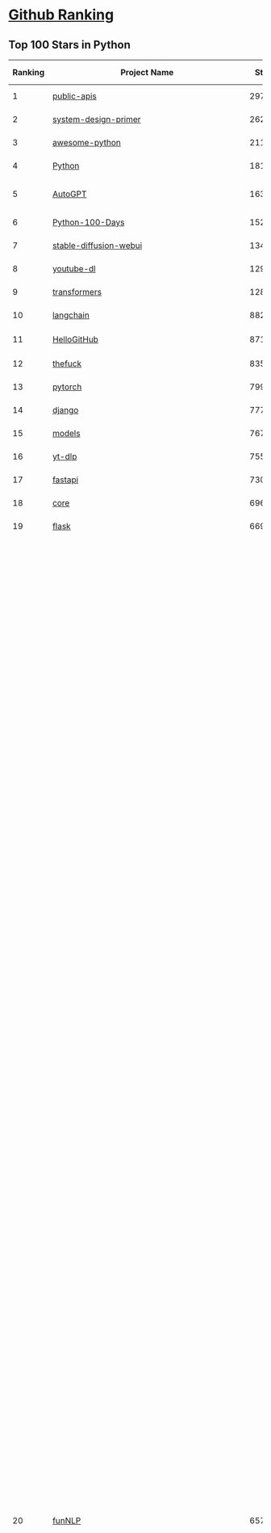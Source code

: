 [Github Ranking](../README.md)
==========

## Top 100 Stars in Python

| Ranking | Project Name | Stars | Forks | Language | Open Issues | Description | Last Commit |
| ------- | ------------ | ----- | ----- | -------- | ----------- | ----------- | ----------- |
| 1 | [public-apis](https://github.com/public-apis/public-apis) | 297032 | 32228 | Python | 3 | A collective list of free APIs | 2024-06-28T17:01:49Z |
| 2 | [system-design-primer](https://github.com/donnemartin/system-design-primer) | 262359 | 44499 | Python | 206 | Learn how to design large-scale systems. Prep for the system design interview.  Includes Anki flashcards. | 2024-06-29T00:09:30Z |
| 3 | [awesome-python](https://github.com/vinta/awesome-python) | 211132 | 24605 | Python | 0 | An opinionated list of awesome Python frameworks, libraries, software and resources. | 2024-06-23T17:21:10Z |
| 4 | [Python](https://github.com/TheAlgorithms/Python) | 181761 | 43952 | Python | 26 | All Algorithms implemented in Python | 2024-06-28T18:27:37Z |
| 5 | [AutoGPT](https://github.com/Significant-Gravitas/AutoGPT) | 163472 | 43356 | Python | 55 | AutoGPT is the vision of accessible AI for everyone, to use and to build on. Our mission is to provide the tools, so that you can focus on what matters. | 2024-06-29T04:25:43Z |
| 6 | [Python-100-Days](https://github.com/jackfrued/Python-100-Days) | 152138 | 51595 | Python | 527 | Python - 100天从新手到大师 | 2024-06-20T02:02:16Z |
| 7 | [stable-diffusion-webui](https://github.com/AUTOMATIC1111/stable-diffusion-webui) | 134932 | 25779 | Python | 2138 | Stable Diffusion web UI | 2024-06-29T05:06:01Z |
| 8 | [youtube-dl](https://github.com/ytdl-org/youtube-dl) | 129637 | 9767 | Python | 3710 | Command-line program to download videos from YouTube.com and other video sites | 2024-06-24T20:20:25Z |
| 9 | [transformers](https://github.com/huggingface/transformers) | 128311 | 25454 | Python | 896 | 🤗 Transformers: State-of-the-art Machine Learning for Pytorch, TensorFlow, and JAX. | 2024-06-29T08:07:25Z |
| 10 | [langchain](https://github.com/langchain-ai/langchain) | 88233 | 13828 | Python | 715 | 🦜🔗 Build context-aware reasoning applications | 2024-06-29T08:59:26Z |
| 11 | [HelloGitHub](https://github.com/521xueweihan/HelloGitHub) | 87186 | 9472 | Python | 127 | :octocat: 分享 GitHub 上有趣、入门级的开源项目。Share interesting, entry-level open source projects on GitHub. | 2024-06-29T05:11:57Z |
| 12 | [thefuck](https://github.com/nvbn/thefuck) | 83535 | 3409 | Python | 250 | Magnificent app which corrects your previous console command. | 2024-06-27T15:50:49Z |
| 13 | [pytorch](https://github.com/pytorch/pytorch) | 79923 | 21501 | Python | 13220 | Tensors and Dynamic neural networks in Python with strong GPU acceleration | 2024-06-29T08:51:49Z |
| 14 | [django](https://github.com/django/django) | 77742 | 31168 | Python | 0 | The Web framework for perfectionists with deadlines. | 2024-06-29T08:02:23Z |
| 15 | [models](https://github.com/tensorflow/models) | 76774 | 45853 | Python | 1061 | Models and examples built with TensorFlow | 2024-06-26T20:09:04Z |
| 16 | [yt-dlp](https://github.com/yt-dlp/yt-dlp) | 75517 | 5953 | Python | 1327 | A feature-rich command-line audio/video downloader | 2024-06-29T08:06:03Z |
| 17 | [fastapi](https://github.com/tiangolo/fastapi) | 73018 | 6142 | Python | 41 | FastAPI framework, high performance, easy to learn, fast to code, ready for production | 2024-06-28T14:58:13Z |
| 18 | [core](https://github.com/home-assistant/core) | 69656 | 28823 | Python | 2343 | :house_with_garden: Open source home automation that puts local control and privacy first. | 2024-06-29T09:01:25Z |
| 19 | [flask](https://github.com/pallets/flask) | 66936 | 16053 | Python | 3 | The Python micro framework for building web applications. | 2024-06-27T00:05:44Z |
| 20 | [funNLP](https://github.com/fighting41love/funNLP) | 65758 | 14244 | Python | 25 | 中英文敏感词、语言检测、中外手机/电话归属地/运营商查询、名字推断性别、手机号抽取、身份证抽取、邮箱抽取、中日文人名库、中文缩写库、拆字词典、词汇情感值、停用词、反动词表、暴恐词表、繁简体转换、英文模拟中文发音、汪峰歌词生成器、职业名称词库、同义词库、反义词库、否定词库、汽车品牌词库、汽车零件词库、连续英文切割、各种中文词向量、公司名字大全、古诗词库、IT词库、财经词库、成语词库、地名词库、历史名人词库、诗词词库、医学词库、饮食词库、法律词库、汽车词库、动物词库、中文聊天语料、中文谣言数据、百度中文问答数据集、句子相似度匹配算法集合、bert资源、文本生成&摘要相关工具、cocoNLP信息抽取工具、国内电话号码正则匹配、清华大学XLORE:中英文跨语言百科知识图谱、清华大学人工智能技术系列报告、自然语言生成、NLU太难了系列、自动对联数据及机器人、用户名黑名单列表、罪名法务名词及分类模型、微信公众号语料、cs224n深度学习自然语言处理课程、中文手写汉字识别、中文自然语言处理 语料/数据集、变量命名神器、分词语料库+代码、任务型对话英文数据集、ASR 语音数据集 + 基于深度学习的中文语音识别系统、笑声检测器、Microsoft多语言数字/单位/如日期时间识别包、中华新华字典数据库及api(包括常用歇后语、成语、词语和汉字)、文档图谱自动生成、SpaCy 中文模型、Common Voice语音识别数据集新版、神经网络关系抽取、基于bert的命名实体识别、关键词(Keyphrase)抽取包pke、基于医疗领域知识图谱的问答系统、基于依存句法与语义角色标注的事件三元组抽取、依存句法分析4万句高质量标注数据、cnocr：用来做中文OCR的Python3包、中文人物关系知识图谱项目、中文nlp竞赛项目及代码汇总、中文字符数据、speech-aligner: 从“人声语音”及其“语言文本”产生音素级别时间对齐标注的工具、AmpliGraph: 知识图谱表示学习(Python)库：知识图谱概念链接预测、Scattertext 文本可视化(python)、语言/知识表示工具：BERT & ERNIE、中文对比英文自然语言处理NLP的区别综述、Synonyms中文近义词工具包、HarvestText领域自适应文本挖掘工具（新词发现-情感分析-实体链接等）、word2word：(Python)方便易用的多语言词-词对集：62种语言/3,564个多语言对、语音识别语料生成工具：从具有音频/字幕的在线视频创建自动语音识别(ASR)语料库、构建医疗实体识别的模型（包含词典和语料标注）、单文档非监督的关键词抽取、Kashgari中使用gpt-2语言模型、开源的金融投资数据提取工具、文本自动摘要库TextTeaser: 仅支持英文、人民日报语料处理工具集、一些关于自然语言的基本模型、基于14W歌曲知识库的问答尝试--功能包括歌词接龙and已知歌词找歌曲以及歌曲歌手歌词三角关系的问答、基于Siamese bilstm模型的相似句子判定模型并提供训练数据集和测试数据集、用Transformer编解码模型实现的根据Hacker News文章标题自动生成评论、用BERT进行序列标记和文本分类的模板代码、LitBank：NLP数据集——支持自然语言处理和计算人文学科任务的100部带标记英文小说语料、百度开源的基准信息抽取系统、虚假新闻数据集、Facebook: LAMA语言模型分析，提供Transformer-XL/BERT/ELMo/GPT预训练语言模型的统一访问接口、CommonsenseQA：面向常识的英文QA挑战、中文知识图谱资料、数据及工具、各大公司内部里大牛分享的技术文档 PDF 或者 PPT、自然语言生成SQL语句（英文）、中文NLP数据增强（EDA）工具、英文NLP数据增强工具 、基于医药知识图谱的智能问答系统、京东商品知识图谱、基于mongodb存储的军事领域知识图谱问答项目、基于远监督的中文关系抽取、语音情感分析、中文ULMFiT-情感分析-文本分类-语料及模型、一个拍照做题程序、世界各国大规模人名库、一个利用有趣中文语料库 qingyun 训练出来的中文聊天机器人、中文聊天机器人seqGAN、省市区镇行政区划数据带拼音标注、教育行业新闻语料库包含自动文摘功能、开放了对话机器人-知识图谱-语义理解-自然语言处理工具及数据、中文知识图谱：基于百度百科中文页面-抽取三元组信息-构建中文知识图谱、masr: 中文语音识别-提供预训练模型-高识别率、Python音频数据增广库、中文全词覆盖BERT及两份阅读理解数据、ConvLab：开源多域端到端对话系统平台、中文自然语言处理数据集、基于最新版本rasa搭建的对话系统、基于TensorFlow和BERT的管道式实体及关系抽取、一个小型的证券知识图谱/知识库、复盘所有NLP比赛的TOP方案、OpenCLaP：多领域开源中文预训练语言模型仓库、UER：基于不同语料+编码器+目标任务的中文预训练模型仓库、中文自然语言处理向量合集、基于金融-司法领域(兼有闲聊性质)的聊天机器人、g2pC：基于上下文的汉语读音自动标记模块、Zincbase 知识图谱构建工具包、诗歌质量评价/细粒度情感诗歌语料库、快速转化「中文数字」和「阿拉伯数字」、百度知道问答语料库、基于知识图谱的问答系统、jieba_fast 加速版的jieba、正则表达式教程、中文阅读理解数据集、基于BERT等最新语言模型的抽取式摘要提取、Python利用深度学习进行文本摘要的综合指南、知识图谱深度学习相关资料整理、维基大规模平行文本语料、StanfordNLP 0.2.0：纯Python版自然语言处理包、NeuralNLP-NeuralClassifier：腾讯开源深度学习文本分类工具、端到端的封闭域对话系统、中文命名实体识别：NeuroNER vs. BertNER、新闻事件线索抽取、2019年百度的三元组抽取比赛：“科学空间队”源码、基于依存句法的开放域文本知识三元组抽取和知识库构建、中文的GPT2训练代码、ML-NLP - 机器学习(Machine Learning)NLP面试中常考到的知识点和代码实现、nlp4han:中文自然语言处理工具集(断句/分词/词性标注/组块/句法分析/语义分析/NER/N元语法/HMM/代词消解/情感分析/拼写检查、XLM：Facebook的跨语言预训练语言模型、用基于BERT的微调和特征提取方法来进行知识图谱百度百科人物词条属性抽取、中文自然语言处理相关的开放任务-数据集-当前最佳结果、CoupletAI - 基于CNN+Bi-LSTM+Attention 的自动对对联系统、抽象知识图谱、MiningZhiDaoQACorpus - 580万百度知道问答数据挖掘项目、brat rapid annotation tool: 序列标注工具、大规模中文知识图谱数据：1.4亿实体、数据增强在机器翻译及其他nlp任务中的应用及效果、allennlp阅读理解:支持多种数据和模型、PDF表格数据提取工具 、 Graphbrain：AI开源软件库和科研工具，目的是促进自动意义提取和文本理解以及知识的探索和推断、简历自动筛选系统、基于命名实体识别的简历自动摘要、中文语言理解测评基准，包括代表性的数据集&基准模型&语料库&排行榜、树洞 OCR 文字识别 、从包含表格的扫描图片中识别表格和文字、语声迁移、Python口语自然语言处理工具集(英文)、 similarity：相似度计算工具包，java编写、海量中文预训练ALBERT模型 、Transformers 2.0 、基于大规模音频数据集Audioset的音频增强 、Poplar：网页版自然语言标注工具、图片文字去除，可用于漫画翻译 、186种语言的数字叫法库、Amazon发布基于知识的人-人开放领域对话数据集 、中文文本纠错模块代码、繁简体转换 、 Python实现的多种文本可读性评价指标、类似于人名/地名/组织机构名的命名体识别数据集 、东南大学《知识图谱》研究生课程(资料)、. 英文拼写检查库 、 wwsearch是企业微信后台自研的全文检索引擎、CHAMELEON：深度学习新闻推荐系统元架构 、 8篇论文梳理BERT相关模型进展与反思、DocSearch：免费文档搜索引擎、 LIDA：轻量交互式对话标注工具 、aili - the fastest in-memory index in the East 东半球最快并发索引 、知识图谱车音工作项目、自然语言生成资源大全 、中日韩分词库mecab的Python接口库、中文文本摘要/关键词提取、汉字字符特征提取器 (featurizer)，提取汉字的特征（发音特征、字形特征）用做深度学习的特征、中文生成任务基准测评 、中文缩写数据集、中文任务基准测评 - 代表性的数据集-基准(预训练)模型-语料库-baseline-工具包-排行榜、PySS3：面向可解释AI的SS3文本分类器机器可视化工具 、中文NLP数据集列表、COPE - 格律诗编辑程序、doccano：基于网页的开源协同多语言文本标注工具 、PreNLP：自然语言预处理库、简单的简历解析器，用来从简历中提取关键信息、用于中文闲聊的GPT2模型：GPT2-chitchat、基于检索聊天机器人多轮响应选择相关资源列表(Leaderboards、Datasets、Papers)、(Colab)抽象文本摘要实现集锦(教程 、词语拼音数据、高效模糊搜索工具、NLP数据增广资源集、微软对话机器人框架 、 GitHub Typo Corpus：大规模GitHub多语言拼写错误/语法错误数据集、TextCluster：短文本聚类预处理模块 Short text cluster、面向语音识别的中文文本规范化、BLINK：最先进的实体链接库、BertPunc：基于BERT的最先进标点修复模型、Tokenizer：快速、可定制的文本词条化库、中文语言理解测评基准，包括代表性的数据集、基准(预训练)模型、语料库、排行榜、spaCy 医学文本挖掘与信息提取 、 NLP任务示例项目代码集、 python拼写检查库、chatbot-list - 行业内关于智能客服、聊天机器人的应用和架构、算法分享和介绍、语音质量评价指标(MOSNet, BSSEval, STOI, PESQ, SRMR)、 用138GB语料训练的法文RoBERTa预训练语言模型 、BERT-NER-Pytorch：三种不同模式的BERT中文NER实验、无道词典 - 有道词典的命令行版本，支持英汉互查和在线查询、2019年NLP亮点回顾、 Chinese medical dialogue data 中文医疗对话数据集 、最好的汉字数字(中文数字)-阿拉伯数字转换工具、 基于百科知识库的中文词语多词义/义项获取与特定句子词语语义消歧、awesome-nlp-sentiment-analysis - 情感分析、情绪原因识别、评价对象和评价词抽取、LineFlow：面向所有深度学习框架的NLP数据高效加载器、中文医学NLP公开资源整理 、MedQuAD：(英文)医学问答数据集、将自然语言数字串解析转换为整数和浮点数、Transfer Learning in Natural Language Processing (NLP) 、面向语音识别的中文/英文发音辞典、Tokenizers：注重性能与多功能性的最先进分词器、CLUENER 细粒度命名实体识别 Fine Grained Named Entity Recognition、 基于BERT的中文命名实体识别、中文谣言数据库、NLP数据集/基准任务大列表、nlp相关的一些论文及代码, 包括主题模型、词向量(Word Embedding)、命名实体识别(NER)、文本分类(Text Classificatin)、文本生成(Text Generation)、文本相似性(Text Similarity)计算等，涉及到各种与nlp相关的算法，基于keras和tensorflow 、Python文本挖掘/NLP实战示例、 Blackstone：面向非结构化法律文本的spaCy pipeline和NLP模型通过同义词替换实现文本“变脸” 、中文 预训练 ELECTREA 模型: 基于对抗学习 pretrain Chinese Model 、albert-chinese-ner - 用预训练语言模型ALBERT做中文NER 、基于GPT2的特定主题文本生成/文本增广、开源预训练语言模型合集、多语言句向量包、编码、标记和实现：一种可控高效的文本生成方法、 英文脏话大列表 、attnvis：GPT2、BERT等transformer语言模型注意力交互可视化、CoVoST：Facebook发布的多语种语音-文本翻译语料库，包括11种语言(法语、德语、荷兰语、俄语、西班牙语、意大利语、土耳其语、波斯语、瑞典语、蒙古语和中文)的语音、文字转录及英文译文、Jiagu自然语言处理工具 - 以BiLSTM等模型为基础，提供知识图谱关系抽取 中文分词 词性标注 命名实体识别 情感分析 新词发现 关键词 文本摘要 文本聚类等功能、用unet实现对文档表格的自动检测，表格重建、NLP事件提取文献资源列表 、 金融领域自然语言处理研究资源大列表、CLUEDatasetSearch - 中英文NLP数据集：搜索所有中文NLP数据集，附常用英文NLP数据集 、medical_NER - 中文医学知识图谱命名实体识别 、(哈佛)讲因果推理的免费书、知识图谱相关学习资料/数据集/工具资源大列表、Forte：灵活强大的自然语言处理pipeline工具集 、Python字符串相似性算法库、PyLaia：面向手写文档分析的深度学习工具包、TextFooler：针对文本分类/推理的对抗文本生成模块、Haystack：灵活、强大的可扩展问答(QA)框架、中文关键短语抽取工具 | 2024-05-10T07:38:24Z |
| 21 | [devops-exercises](https://github.com/bregman-arie/devops-exercises) | 64673 | 14275 | Python | 27 | Linux, Jenkins, AWS, SRE, Prometheus, Docker, Python, Ansible, Git, Kubernetes, Terraform, OpenStack, SQL, NoSQL, Azure, GCP, DNS, Elastic, Network, Virtualization. DevOps Interview Questions | 2024-06-26T21:53:53Z |
| 22 | [awesome-machine-learning](https://github.com/josephmisiti/awesome-machine-learning) | 64290 | 14510 | Python | 1 | A curated list of awesome Machine Learning frameworks, libraries and software. | 2024-06-11T04:41:45Z |
| 23 | [whisper](https://github.com/openai/whisper) | 63803 | 7413 | Python | 0 | Robust Speech Recognition via Large-Scale Weak Supervision | 2024-06-22T15:31:20Z |
| 24 | [ansible](https://github.com/ansible/ansible) | 61714 | 23748 | Python | 514 | Ansible is a radically simple IT automation platform that makes your applications and systems easier to deploy and maintain. Automate everything from code deployment to network configuration to cloud management, in a language that approaches plain English, using SSH, with no agents to install on remote systems. https://docs.ansible.com. | 2024-06-28T19:28:10Z |
| 25 | [keras](https://github.com/keras-team/keras) | 61243 | 19367 | Python | 211 | Deep Learning for humans | 2024-06-28T18:15:20Z |
| 26 | [gpt_academic](https://github.com/binary-husky/gpt_academic) | 60895 | 7605 | Python | 271 | 为GPT/GLM等LLM大语言模型提供实用化交互接口，特别优化论文阅读/润色/写作体验，模块化设计，支持自定义快捷按钮&函数插件，支持Python和C++等项目剖析&自译解功能，PDF/LaTex论文翻译&总结功能，支持并行问询多种LLM模型，支持chatglm3等本地模型。接入通义千问, deepseekcoder, 讯飞星火, 文心一言, llama2, rwkv, claude2, moss等。 | 2024-06-28T08:23:50Z |
| 27 | [cpython](https://github.com/python/cpython) | 60745 | 29324 | Python | 6988 | The Python programming language | 2024-06-29T09:01:18Z |
| 28 | [manim](https://github.com/3b1b/manim) | 60154 | 5684 | Python | 405 | Animation engine for explanatory math videos | 2024-06-24T22:22:27Z |
| 29 | [gpt4free](https://github.com/xtekky/gpt4free) | 58995 | 13157 | Python | 34 | The official gpt4free repository \| various collection of powerful language models | 2024-06-29T05:12:17Z |
| 30 | [scikit-learn](https://github.com/scikit-learn/scikit-learn) | 58746 | 25109 | Python | 1570 | scikit-learn: machine learning in Python | 2024-06-29T08:18:57Z |
| 31 | [d2l-zh](https://github.com/d2l-ai/d2l-zh) | 58373 | 10586 | Python | 0 | 《动手学深度学习》：面向中文读者、能运行、可讨论。中英文版被70多个国家的500多所大学用于教学。 | 2024-06-22T07:03:11Z |
| 32 | [PayloadsAllTheThings](https://github.com/swisskyrepo/PayloadsAllTheThings) | 58068 | 14144 | Python | 0 | A list of useful payloads and bypass for Web Application Security and Pentest/CTF | 2024-06-27T15:06:47Z |
| 33 | [screenshot-to-code](https://github.com/abi/screenshot-to-code) | 54103 | 6596 | Python | 39 | Drop in a screenshot and convert it to clean code (HTML/Tailwind/React/Vue) | 2024-06-29T00:50:02Z |
| 34 | [llama](https://github.com/meta-llama/llama) | 54075 | 9301 | Python | 313 | Inference code for Llama models | 2024-05-15T03:49:42Z |
| 35 | [localstack](https://github.com/localstack/localstack) | 52887 | 3843 | Python | 281 | 💻 A fully functional local AWS cloud stack. Develop and test your cloud & Serverless apps offline | 2024-06-28T21:23:03Z |
| 36 | [private-gpt](https://github.com/zylon-ai/private-gpt) | 52829 | 7105 | Python | 251 | Interact with your documents using the power of GPT, 100% privately, no data leaks | 2024-06-15T17:38:05Z |
| 37 | [sherlock](https://github.com/sherlock-project/sherlock) | 52460 | 6375 | Python | 76 | Hunt down social media accounts by username across social networks | 2024-06-29T04:55:49Z |
| 38 | [face_recognition](https://github.com/ageitgey/face_recognition) | 52290 | 13351 | Python | 742 | The world's simplest facial recognition api for Python and the command line | 2024-06-18T08:08:50Z |
| 39 | [requests](https://github.com/psf/requests) | 51711 | 9251 | Python | 172 | A simple, yet elegant, HTTP library. | 2024-06-24T13:32:09Z |
| 40 | [scrapy](https://github.com/scrapy/scrapy) | 51558 | 10407 | Python | 441 | Scrapy, a fast high-level web crawling & scraping framework for Python. | 2024-06-27T18:21:03Z |
| 41 | [Real-Time-Voice-Cloning](https://github.com/CorentinJ/Real-Time-Voice-Cloning) | 51424 | 8625 | Python | 185 | Clone a voice in 5 seconds to generate arbitrary speech in real-time | 2024-05-29T12:04:38Z |
| 42 | [gpt-engineer](https://github.com/gpt-engineer-org/gpt-engineer) | 51267 | 6666 | Python | 6 | Specify what you want it to build, the AI asks for clarification, and then builds it. | 2024-06-23T16:19:46Z |
| 43 | [annotated_deep_learning_paper_implementations](https://github.com/labmlai/annotated_deep_learning_paper_implementations) | 51008 | 5285 | Python | 23 | 🧑‍🏫 60 Implementations/tutorials of deep learning papers with side-by-side notes 📝; including transformers (original, xl, switch, feedback, vit, ...), optimizers (adam, adabelief, sophia, ...), gans(cyclegan, stylegan2, ...), 🎮 reinforcement learning (ppo, dqn), capsnet, distillation, ... 🧠 | 2024-06-27T14:05:44Z |
| 44 | [open-interpreter](https://github.com/OpenInterpreter/open-interpreter) | 50482 | 4401 | Python | 149 | A natural language interface for computers | 2024-06-26T17:46:45Z |
| 45 | [faceswap](https://github.com/deepfakes/faceswap) | 49776 | 12993 | Python | 18 | Deepfakes Software For All | 2024-06-28T12:53:57Z |
| 46 | [you-get](https://github.com/soimort/you-get) | 49518 | 9330 | Python | 0 | :arrow_double_down: Dumb downloader that scrapes the web | 2024-06-27T03:54:36Z |
| 47 | [grok-1](https://github.com/xai-org/grok-1) | 49129 | 8316 | Python | 66 | Grok open release | 2024-05-29T20:50:07Z |
| 48 | [openpilot](https://github.com/commaai/openpilot) | 48579 | 8793 | Python | 199 | openpilot is an open source driver assistance system. openpilot performs the functions of Automated Lane Centering and Adaptive Cruise Control for 250+ supported car makes and models. | 2024-06-29T08:45:41Z |
| 49 | [yolov5](https://github.com/ultralytics/yolov5) | 48254 | 15842 | Python | 113 | YOLOv5 🚀 in PyTorch > ONNX > CoreML > TFLite | 2024-06-29T07:51:23Z |
| 50 | [rich](https://github.com/Textualize/rich) | 47840 | 1689 | Python | 197 | Rich is a Python library for rich text and beautiful formatting in the terminal. | 2024-06-28T06:21:43Z |
| 51 | [DeepFaceLab](https://github.com/iperov/DeepFaceLab) | 46195 | 10357 | Python | 540 | DeepFaceLab is the leading software for creating deepfakes. | 2023-10-24T10:56:48Z |
| 52 | [big-list-of-naughty-strings](https://github.com/minimaxir/big-list-of-naughty-strings) | 45996 | 2127 | Python | 64 | The Big List of Naughty Strings is a list of strings which have a high probability of causing issues when used as user-input data. | 2024-04-18T03:26:59Z |
| 53 | [professional-programming](https://github.com/charlax/professional-programming) | 45824 | 3645 | Python | 3 | A collection of learning resources for curious software engineers | 2024-06-17T04:46:55Z |
| 54 | [hackingtool](https://github.com/Z4nzu/hackingtool) | 43405 | 4778 | Python | 36 | ALL IN ONE Hacking Tool For Hackers | 2024-06-25T06:27:55Z |
| 55 | [pandas](https://github.com/pandas-dev/pandas) | 42555 | 17555 | Python | 3646 | Flexible and powerful data analysis / manipulation library for Python, providing labeled data structures similar to R data.frame objects, statistical functions, and much more | 2024-06-29T08:42:45Z |
| 56 | [MetaGPT](https://github.com/geekan/MetaGPT) | 41278 | 4919 | Python | 274 | 🌟 The Multi-Agent Framework: First AI Software Company, Towards Natural Language Programming | 2024-06-27T10:21:49Z |
| 57 | [ComfyUI](https://github.com/comfyanonymous/ComfyUI) | 40493 | 4313 | Python | 1539 | The most powerful and modular stable diffusion GUI, api and backend with a graph/nodes interface. | 2024-06-29T05:37:00Z |
| 58 | [PaddleOCR](https://github.com/PaddlePaddle/PaddleOCR) | 40096 | 7419 | Python | 106 | Awesome multilingual OCR toolkits based on PaddlePaddle (practical ultra lightweight OCR system, support 80+ languages recognition, provide data annotation and synthesis tools, support training and deployment among server, mobile, embedded and IoT devices) | 2024-06-28T03:11:26Z |
| 59 | [ChatGLM-6B](https://github.com/THUDM/ChatGLM-6B) | 39902 | 5149 | Python | 543 | ChatGLM-6B: An Open Bilingual Dialogue Language Model \| 开源双语对话语言模型 | 2024-06-27T04:05:25Z |
| 60 | [python-patterns](https://github.com/faif/python-patterns) | 39793 | 6886 | Python | 11 | A collection of design patterns/idioms in Python | 2024-06-19T19:51:48Z |
| 61 | [ailearning](https://github.com/apachecn/ailearning) | 38565 | 11357 | Python | 2 | AiLearning：数据分析+机器学习实战+线性代数+PyTorch+NLTK+TF2 | 2024-03-04T02:15:13Z |
| 62 | [ColossalAI](https://github.com/hpcaitech/ColossalAI) | 38277 | 4295 | Python | 380 | Making large AI models cheaper, faster and more accessible | 2024-06-29T07:41:01Z |
| 63 | [text-generation-webui](https://github.com/oobabooga/text-generation-webui) | 38076 | 5059 | Python | 133 | A Gradio web UI for Large Language Models. | 2024-06-29T05:12:17Z |
| 64 | [Fooocus](https://github.com/lllyasviel/Fooocus) | 37830 | 4995 | Python | 149 | Focus on prompting and generating | 2024-06-25T11:58:09Z |
| 65 | [cheat.sh](https://github.com/chubin/cheat.sh) | 37771 | 1755 | Python | 119 | the only cheat sheet you need | 2024-06-22T19:07:48Z |
| 66 | [black](https://github.com/psf/black) | 37767 | 2394 | Python | 351 | The uncompromising Python code formatter | 2024-06-25T15:42:07Z |
| 67 | [Deep-Learning-Papers-Reading-Roadmap](https://github.com/floodsung/Deep-Learning-Papers-Reading-Roadmap) | 37696 | 7296 | Python | 48 | Deep Learning papers reading roadmap for anyone who are eager to learn this amazing tech! | 2022-11-27T13:18:32Z |
| 68 | [sentry](https://github.com/getsentry/sentry) | 37463 | 4022 | Python | 2370 | Developer-first error tracking and performance monitoring | 2024-06-29T06:46:46Z |
| 69 | [bert](https://github.com/google-research/bert) | 37394 | 9529 | Python | 789 | TensorFlow code and pre-trained models for BERT | 2024-05-02T18:33:48Z |
| 70 | [stablediffusion](https://github.com/Stability-AI/stablediffusion) | 37358 | 4823 | Python | 224 | High-Resolution Image Synthesis with Latent Diffusion Models | 2024-06-16T10:21:26Z |
| 71 | [Open-Assistant](https://github.com/LAION-AI/Open-Assistant) | 36849 | 3206 | Python | 223 | OpenAssistant is a chat-based assistant that understands tasks, can interact with third-party systems, and retrieve information dynamically to do so. | 2024-05-07T03:03:27Z |
| 72 | [interview_internal_reference](https://github.com/0voice/interview_internal_reference) | 36289 | 9408 | Python | 27 | 2023年最新总结，阿里，腾讯，百度，美团，头条等技术面试题目，以及答案，专家出题人分析汇总。 | 2024-05-20T12:04:02Z |
| 73 | [odoo](https://github.com/odoo/odoo) | 35958 | 23382 | Python | 2663 | Odoo. Open Source Apps To Grow Your Business. | 2024-06-29T08:58:51Z |
| 74 | [python-cheatsheet](https://github.com/gto76/python-cheatsheet) | 35740 | 6397 | Python | 5 | Comprehensive Python Cheatsheet | 2024-06-20T20:54:22Z |
| 75 | [FastChat](https://github.com/lm-sys/FastChat) | 35502 | 4359 | Python | 722 | An open platform for training, serving, and evaluating large language models. Release repo for Vicuna and Chatbot Arena. | 2024-06-28T12:38:20Z |
| 76 | [wtfpython](https://github.com/satwikkansal/wtfpython) | 35465 | 2644 | Python | 72 | What the f*ck Python? 😱 | 2024-06-13T13:18:00Z |
| 77 | [diagrams](https://github.com/mingrammer/diagrams) | 35361 | 2286 | Python | 301 | :art: Diagram as Code for prototyping cloud system architectures | 2024-06-25T08:23:44Z |
| 78 | [DragGAN](https://github.com/XingangPan/DragGAN) | 35327 | 3385 | Python | 139 | Official Code for DragGAN (SIGGRAPH 2023) | 2024-05-18T17:51:40Z |
| 79 | [airflow](https://github.com/apache/airflow) | 35210 | 13762 | Python | 802 | Apache Airflow - A platform to programmatically author, schedule, and monitor workflows | 2024-06-29T07:54:11Z |
| 80 | [mitmproxy](https://github.com/mitmproxy/mitmproxy) | 35119 | 3942 | Python | 306 | An interactive TLS-capable intercepting HTTP proxy for penetration testers and software developers. | 2024-06-28T19:51:45Z |
| 81 | [GFPGAN](https://github.com/TencentARC/GFPGAN) | 35032 | 5799 | Python | 336 | GFPGAN aims at developing Practical Algorithms for Real-world Face Restoration. | 2024-04-02T16:39:30Z |
| 82 | [TaskMatrix](https://github.com/chenfei-wu/TaskMatrix) | 34524 | 3333 | Python | 218 | None | 2024-01-06T02:41:20Z |
| 83 | [MockingBird](https://github.com/babysor/MockingBird) | 34391 | 5138 | Python | 465 | 🚀AI拟声: 5秒内克隆您的声音并生成任意语音内容 Clone a voice in 5 seconds to generate arbitrary speech in real-time | 2024-05-22T16:37:07Z |
| 84 | [nanoGPT](https://github.com/karpathy/nanoGPT) | 34311 | 5260 | Python | 203 | The simplest, fastest repository for training/finetuning medium-sized GPTs. | 2024-06-27T03:02:36Z |
| 85 | [gym](https://github.com/openai/gym) | 34169 | 8581 | Python | 93 | A toolkit for developing and comparing reinforcement learning algorithms. | 2024-05-02T16:09:06Z |
| 86 | [quivr](https://github.com/QuivrHQ/quivr) | 33963 | 3330 | Python | 106 | Open-source RAG Framework for building GenAI Second Brains 🧠  Build productivity assistant (RAG) ⚡️🤖 Chat with your docs (PDF, CSV, ...)  & apps using Langchain, GPT 3.5 / 4 turbo, Private, Anthropic, VertexAI, Ollama, LLMs, Groq  that you can share with users !  Efficient retrieval augmented generation framework | 2024-06-28T16:09:51Z |
| 87 | [12306](https://github.com/testerSunshine/12306) | 33743 | 9790 | Python | 225 | 12306智能刷票，订票 | 2023-04-02T03:19:43Z |
| 88 | [30-Days-Of-Python](https://github.com/Asabeneh/30-Days-Of-Python) | 33613 | 6802 | Python | 53 | 30 days of Python programming challenge is a step-by-step guide to learn the Python programming language in 30 days. This challenge may take more than100 days, follow your own pace.  These videos may help too: https://www.youtube.com/channel/UC7PNRuno1rzYPb1xLa4yktw | 2024-06-28T19:22:43Z |
| 89 | [DeepSpeed](https://github.com/microsoft/DeepSpeed) | 33602 | 3943 | Python | 983 | DeepSpeed is a deep learning optimization library that makes distributed training and inference easy, efficient, and effective. | 2024-06-28T22:03:49Z |
| 90 | [shadowsocks](https://github.com/shadowsocks/shadowsocks) | 33527 | 18668 | Python | 0 | None | 2024-04-01T09:07:32Z |
| 91 | [llama_index](https://github.com/run-llama/llama_index) | 33106 | 4607 | Python | 642 | LlamaIndex is a data framework for your LLM applications | 2024-06-29T06:55:54Z |
| 92 | [streamlit](https://github.com/streamlit/streamlit) | 33070 | 2887 | Python | 845 | Streamlit — A faster way to build and share data apps. | 2024-06-29T06:43:29Z |
| 93 | [HanLP](https://github.com/hankcs/HanLP) | 32914 | 9751 | Python | 9 | 中文分词 词性标注 命名实体识别 依存句法分析 成分句法分析 语义依存分析 语义角色标注 指代消解 风格转换 语义相似度 新词发现 关键词短语提取 自动摘要 文本分类聚类 拼音简繁转换 自然语言处理 | 2024-04-16T02:48:39Z |
| 94 | [XX-Net](https://github.com/XX-net/XX-Net) | 32828 | 7710 | Python | 7896 | A proxy tool to bypass GFW. | 2024-06-11T04:53:12Z |
| 95 | [jieba](https://github.com/fxsjy/jieba) | 32737 | 6704 | Python | 618 | 结巴中文分词 | 2024-03-18T00:28:14Z |
| 96 | [cli](https://github.com/httpie/cli) | 32647 | 3674 | Python | 153 | 🥧 HTTPie CLI  — modern, user-friendly command-line HTTP client for the API era. JSON support, colors, sessions, downloads, plugins & more. | 2024-06-28T14:50:38Z |
| 97 | [ray](https://github.com/ray-project/ray) | 31885 | 5431 | Python | 3324 | Ray is a unified framework for scaling AI and Python applications. Ray consists of a core distributed runtime and a set of AI Libraries for accelerating ML workloads. | 2024-06-29T08:43:22Z |
| 98 | [ccxt](https://github.com/ccxt/ccxt) | 31855 | 7362 | Python | 848 | A JavaScript / TypeScript / Python / C# / PHP cryptocurrency trading API with support for more than 100 bitcoin/altcoin exchanges | 2024-06-29T08:33:24Z |
| 99 | [TTS](https://github.com/coqui-ai/TTS) | 31638 | 3782 | Python | 63 | 🐸💬 - a deep learning toolkit for Text-to-Speech, battle-tested in research and production | 2024-06-15T18:46:11Z |
| 100 | [sqlmap](https://github.com/sqlmapproject/sqlmap) | 31209 | 5595 | Python | 47 | Automatic SQL injection and database takeover tool | 2024-06-28T22:29:06Z |

